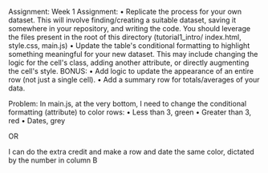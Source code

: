 Assignment:
Week 1 Assignment:
	•	Replicate the process for your own dataset. This will involve finding/creating a suitable dataset, saving it somewhere in your repository, and writing the code. You should leverage the files present in the root of this directory (tutorial1_intro/ index.html, style.css, main.js)
	•	Update the table's conditional formatting to highlight something meaningful for your new dataset. This may include changing the logic for the cell's class, adding another attribute, or directly augmenting the cell's style.
BONUS:
	•	Add logic to update the appearance of an entire row (not just a single cell).
	•	Add a summary row for totals/averages of your data.


Problem:
In main.js, at the very bottom, I need to change the conditional formatting (attribute) to color rows:
	•	Less than 3, green
	•	Greater than 3, red
	•	Dates, grey

OR

I can do the extra credit and make a row and date the same color, dictated by the number in column B